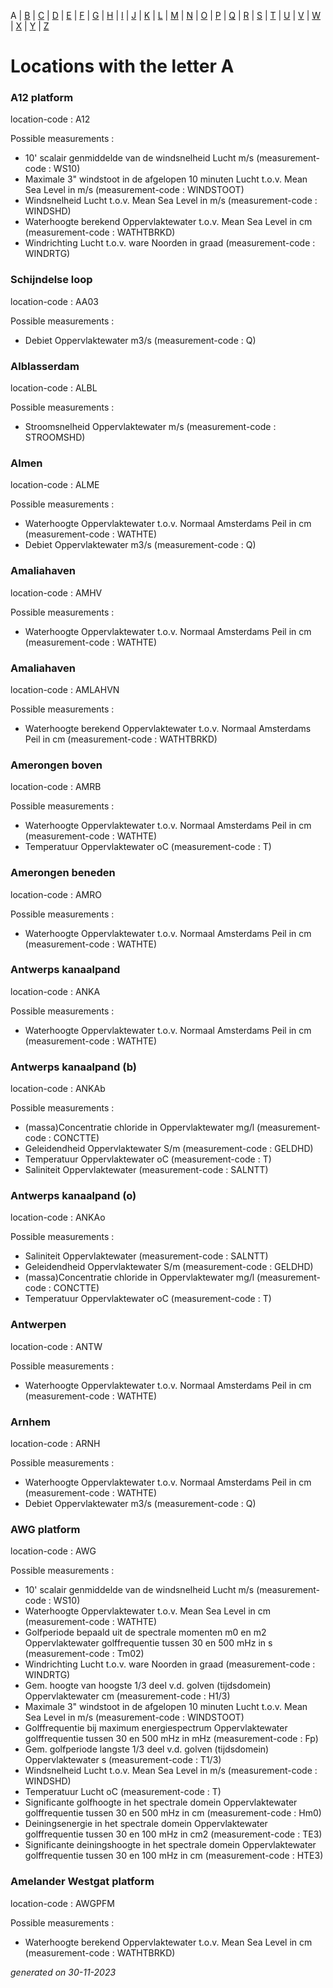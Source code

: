 A | [B](location_B.md) | [C](location_C.md) | [D](location_D.md) | [E](location_E.md) | [F](location_F.md) | [G](location_G.md) | [H](location_H.md) | [I](location_I.md) | [J](location_J.md) | [K](location_K.md) | [L](location_L.md) | [M](location_M.md) | [N](location_N.md) | [O](location_O.md) | [P](location_P.md) | [Q](location_Q.md) | [R](location_R.md) | [S](location_S.md) | [T](location_T.md) | [U](location_U.md) | [V](location_V.md) | [W](location_W.md) | [X](location_X.md) | [Y](location_Y.md) | [Z](location_Z.md)

# Locations with the letter A #


### A12 platform ###
location-code : A12

Possible measurements :
* 10' scalair genmiddelde van de windsnelheid Lucht m/s (measurement-code : WS10)
* Maximale 3" windstoot in de afgelopen 10 minuten Lucht t.o.v. Mean Sea Level in m/s (measurement-code : WINDSTOOT)
* Windsnelheid Lucht t.o.v. Mean Sea Level in m/s (measurement-code : WINDSHD)
* Waterhoogte berekend Oppervlaktewater t.o.v. Mean Sea Level in cm (measurement-code : WATHTBRKD)
* Windrichting Lucht t.o.v. ware Noorden in graad (measurement-code : WINDRTG)

### Schijndelse loop ###
location-code : AA03

Possible measurements :
* Debiet Oppervlaktewater m3/s (measurement-code : Q)

### Alblasserdam ###
location-code : ALBL

Possible measurements :
* Stroomsnelheid Oppervlaktewater m/s (measurement-code : STROOMSHD)

### Almen ###
location-code : ALME

Possible measurements :
* Waterhoogte Oppervlaktewater t.o.v. Normaal Amsterdams Peil in cm (measurement-code : WATHTE)
* Debiet Oppervlaktewater m3/s (measurement-code : Q)

### Amaliahaven ###
location-code : AMHV

Possible measurements :
* Waterhoogte Oppervlaktewater t.o.v. Normaal Amsterdams Peil in cm (measurement-code : WATHTE)

### Amaliahaven ###
location-code : AMLAHVN

Possible measurements :
* Waterhoogte berekend Oppervlaktewater t.o.v. Normaal Amsterdams Peil in cm (measurement-code : WATHTBRKD)

### Amerongen boven ###
location-code : AMRB

Possible measurements :
* Waterhoogte Oppervlaktewater t.o.v. Normaal Amsterdams Peil in cm (measurement-code : WATHTE)
* Temperatuur Oppervlaktewater oC (measurement-code : T)

### Amerongen beneden ###
location-code : AMRO

Possible measurements :
* Waterhoogte Oppervlaktewater t.o.v. Normaal Amsterdams Peil in cm (measurement-code : WATHTE)

### Antwerps kanaalpand ###
location-code : ANKA

Possible measurements :
* Waterhoogte Oppervlaktewater t.o.v. Normaal Amsterdams Peil in cm (measurement-code : WATHTE)

### Antwerps kanaalpand (b) ###
location-code : ANKAb

Possible measurements :
* (massa)Concentratie chloride in Oppervlaktewater mg/l (measurement-code : CONCTTE)
* Geleidendheid Oppervlaktewater S/m (measurement-code : GELDHD)
* Temperatuur Oppervlaktewater oC (measurement-code : T)
* Saliniteit Oppervlaktewater  (measurement-code : SALNTT)

### Antwerps kanaalpand (o) ###
location-code : ANKAo

Possible measurements :
* Saliniteit Oppervlaktewater  (measurement-code : SALNTT)
* Geleidendheid Oppervlaktewater S/m (measurement-code : GELDHD)
* (massa)Concentratie chloride in Oppervlaktewater mg/l (measurement-code : CONCTTE)
* Temperatuur Oppervlaktewater oC (measurement-code : T)

### Antwerpen ###
location-code : ANTW

Possible measurements :
* Waterhoogte Oppervlaktewater t.o.v. Normaal Amsterdams Peil in cm (measurement-code : WATHTE)

### Arnhem ###
location-code : ARNH

Possible measurements :
* Waterhoogte Oppervlaktewater t.o.v. Normaal Amsterdams Peil in cm (measurement-code : WATHTE)
* Debiet Oppervlaktewater m3/s (measurement-code : Q)

### AWG platform ###
location-code : AWG

Possible measurements :
* 10' scalair genmiddelde van de windsnelheid Lucht m/s (measurement-code : WS10)
* Waterhoogte Oppervlaktewater t.o.v. Mean Sea Level in cm (measurement-code : WATHTE)
* Golfperiode bepaald uit de spectrale momenten m0 en m2 Oppervlaktewater golffrequentie tussen 30 en 500 mHz in s (measurement-code : Tm02)
* Windrichting Lucht t.o.v. ware Noorden in graad (measurement-code : WINDRTG)
* Gem. hoogte van hoogste 1/3 deel v.d. golven (tijdsdomein) Oppervlaktewater cm (measurement-code : H1/3)
* Maximale 3" windstoot in de afgelopen 10 minuten Lucht t.o.v. Mean Sea Level in m/s (measurement-code : WINDSTOOT)
* Golffrequentie bij maximum energiespectrum Oppervlaktewater golffrequentie tussen 30 en 500 mHz in mHz (measurement-code : Fp)
* Gem. golfperiode langste 1/3 deel v.d. golven (tijdsdomein) Oppervlaktewater s (measurement-code : T1/3)
* Windsnelheid Lucht t.o.v. Mean Sea Level in m/s (measurement-code : WINDSHD)
* Temperatuur Lucht oC (measurement-code : T)
* Significante golfhoogte in het spectrale domein Oppervlaktewater golffrequentie tussen 30 en 500 mHz in cm (measurement-code : Hm0)
* Deiningsenergie in het spectrale domein Oppervlaktewater golffrequentie tussen 30 en 100 mHz in cm2 (measurement-code : TE3)
* Significante deiningshoogte in het spectrale domein Oppervlaktewater golffrequentie tussen 30 en 100 mHz in cm (measurement-code : HTE3)

### Amelander Westgat platform ###
location-code : AWGPFM

Possible measurements :
* Waterhoogte berekend Oppervlaktewater t.o.v. Mean Sea Level in cm (measurement-code : WATHTBRKD)


_generated on 30-11-2023_
